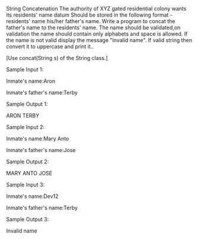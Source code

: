 String Concatenation
The authority of XYZ gated residential colony wants its residents' name datum Should be stored in the following format - residents' name <space> his/her father's name. Write a program to concat the father's name to the residents' name. The name should be validated,on validation the name should contain only alphabets and space is allowed. If the name is not valid display the message "Invalid name". If valid string then convert  it to uppercase and print it.. 

[Use concat(String s) of the String class.]



Sample Input 1:

Inmate's name:Aron

Inmate's father's name:Terby

Sample Output 1:

ARON TERBY

Sample Input 2:

Inmate's name:Mary Anto

Inmate's father's name:Jose

Sample Output 2:

MARY ANTO JOSE

Sample Input 3:

Inmate's name:Dev12

Inmate's father's name:Terby

Sample Output 3:

Invalid name

